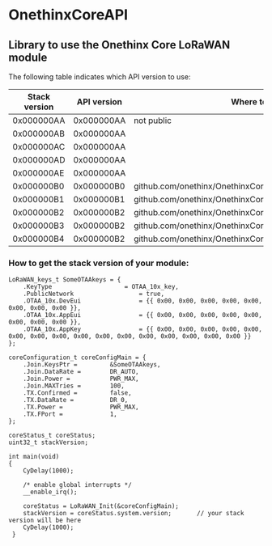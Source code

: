 # OnethinxCoreAPI

## Library to use the Onethinx Core LoRaWAN module

The following table indicates which API version to use:

| Stack version | API version | Where to find |
|---------------|-------------|---------------|
| 0x000000AA    | 0x000000AA  | not public
| 0x000000AB    | 0x000000AA  |
| 0x000000AC    | 0x000000AA  |
| 0x000000AD    | 0x000000AA  |
| 0x000000AE    | 0x000000AA  |
| 0x000000B0    | 0x000000B0  | github.com/onethinx/OnethinxCoreAPI/tree/master/0x000000B0
| 0x000000B1    | 0x000000B1  | github.com/onethinx/OnethinxCoreAPI/tree/master/0x000000B1
| 0x000000B2    | 0x000000B2  | github.com/onethinx/OnethinxCoreAPI/tree/master/0x000000B2
| 0x000000B3    | 0x000000B2  | github.com/onethinx/OnethinxCoreAPI/tree/master/0x000000B2
| 0x000000B4    | 0x000000B2  | github.com/onethinx/OnethinxCoreAPI/tree/master/0x000000B2


### How to get the stack version of your module:

```
LoRaWAN_keys_t SomeOTAAkeys = {
	.KeyType					= OTAA_10x_key,
	.PublicNetwork					= true,
	.OTAA_10x.DevEui				= {{ 0x00, 0x00, 0x00, 0x00, 0x00, 0x00, 0x00, 0x00 }},
	.OTAA_10x.AppEui				= {{ 0x00, 0x00, 0x00, 0x00, 0x00, 0x00, 0x00, 0x00 }},
	.OTAA_10x.AppKey				= {{ 0x00, 0x00, 0x00, 0x00, 0x00, 0x00, 0x00, 0x00, 0x00, 0x00, 0x00, 0x00, 0x00, 0x00, 0x00, 0x00 }}
};

coreConfiguration_t	coreConfigMain = {
	.Join.KeysPtr = 		&SomeOTAAkeys,
	.Join.DataRate =		DR_AUTO,
	.Join.Power =			PWR_MAX,
	.Join.MAXTries = 		100,
	.TX.Confirmed = 		false,
	.TX.DataRate = 			DR_0,
	.TX.Power = 			PWR_MAX,
	.TX.FPort = 			1,
};

coreStatus_t coreStatus;
uint32_t stackVersion;

int main(void)
{
	CyDelay(1000);
  
	/* enable global interrupts */
	__enable_irq();
	
	coreStatus = LoRaWAN_Init(&coreConfigMain);
	stackVersion = coreStatus.system.version;       // your stack version will be here
	CyDelay(1000);
 }
  ```
  

